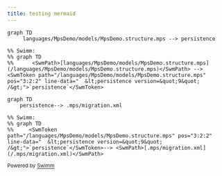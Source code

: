 ```yaml
---
title: testing mermaid
---
```

```mermaid
graph TD
     languages/MpsDemo/models/MpsDemo.structure.mps --> persistence

%% Swimm:
%% graph TD
%%      <SwmPath>[languages/MpsDemo/models/MpsDemo.structure.mps](/languages/MpsDemo/models/MpsDemo.structure.mps)</SwmPath> --> <SwmToken path="/languages/MpsDemo/models/MpsDemo.structure.mps" pos="3:2:2" line-data="  &lt;persistence version=&quot;9&quot; /&gt;">`persistence`</SwmToken>
```

```mermaid
graph TD
    persistence--> .mps/migration.xml 

%% Swimm:
%% graph TD
%%     <SwmToken path="/languages/MpsDemo/models/MpsDemo.structure.mps" pos="3:2:2" line-data="  &lt;persistence version=&quot;9&quot; /&gt;">`persistence`</SwmToken>--> <SwmPath>[.mps/migration.xml](/.mps/migration.xml)</SwmPath> 
```

<SwmMeta version="3.0.0" repo-id="Z2l0aHViJTNBJTNBbXBzLWRlbW8lM0ElM0FJZGl0WWVnZXJTd2ltbQ==" repo-name="mps-demo"><sup>Powered by [Swimm](https://app.swimm.io/)</sup></SwmMeta>
